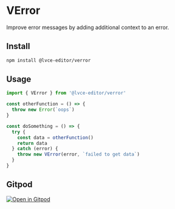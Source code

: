# VError

Improve error messages by adding additional context to an error.

## Install

```sh
npm install @lvce-editor/verror
```

## Usage

```js
import { VError } from '@lvce-editor/verror'

const otherFunction = () => {
  throw new Error(`oops`)
}

const doSomething = () => {
  try {
    const data = otherFunction()
    return data
  } catch (error) {
    throw new VError(error, `failed to get data`)
  }
}
```

## Gitpod

[![Open in Gitpod](https://gitpod.io/button/open-in-gitpod.svg)](https://gitpod.io/#https://github.com/lvce-editor/verror)
